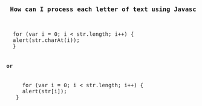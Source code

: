 <pre>
  <h3> How can I process each letter of text using Javascript? </h3>
  
  for (var i = 0; i < str.length; i++) {
  alert(str.charAt(i));
  }
      <h4>or </h4>
     for (var i = 0; i < str.length; i++) {
     alert(str[i]);
   }
</pre>
